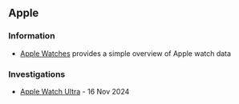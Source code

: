 ## Apple

### Information

- [Apple Watches](watches/README.md) provides a simple overview of Apple watch data



### Investigations

- [Apple Watch Ultra](ultra/README.md) - 16 Nov 2024
